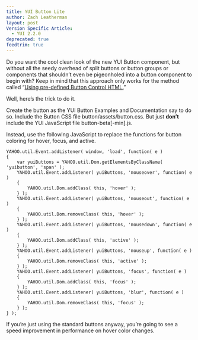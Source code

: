 ```yaml
---
title: YUI Button Lite
author: Zach Leatherman
layout: post
Version Specific Article:
  - YUI 2.2.0
deprecated: true
feedtrim: true
---
```


Do you want the cool clean look of the new YUI Button component, but without all the seedy overhead of split buttons or button groups or components that shouldn’t even be pigeonholed into a button component to begin with? Keep in mind that this approach only works for the method called “[Using pre-defined Button Control HTML.][1]”

 [1]: http://developer.yahoo.com/yui/button/#buildingfromtemplate

Well, here’s the trick to do it.

Create the button as the YUI Button Examples and Documentation say to do so. Include the Button CSS file button/assets/button.css. But just **don’t** include the YUI JavaScript file button-beta[-min].js.

Instead, use the following JavaScript to replace the functions for button coloring for hover, focus, and active.

    YAHOO.util.Event.addListener( window, 'load', function( e )
    {
        var yuiButtons = YAHOO.util.Dom.getElementsByClassName( 'yuibutton', 'span' );
        YAHOO.util.Event.addListener( yuiButtons, 'mouseover', function( e )
        {
            YAHOO.util.Dom.addClass( this, 'hover' );
        } );
        YAHOO.util.Event.addListener( yuiButtons, 'mouseout', function( e )
        {
            YAHOO.util.Dom.removeClass( this, 'hover' );
        } );
        YAHOO.util.Event.addListener( yuiButtons, 'mousedown', function( e )
        {
            YAHOO.util.Dom.addClass( this, 'active' );
        } );
        YAHOO.util.Event.addListener( yuiButtons, 'mouseup', function( e )
        {
            YAHOO.util.Dom.removeClass( this, 'active' );
        } );
        YAHOO.util.Event.addListener( yuiButtons, 'focus', function( e )
        {
            YAHOO.util.Dom.addClass( this, 'focus' );
        } );
        YAHOO.util.Event.addListener( yuiButtons, 'blur', function( e )
        {
            YAHOO.util.Dom.removeClass( this, 'focus' );
        } );
    } );

If you’re just using the standard buttons anyway, you’re going to see a speed improvement in performance on hover color changes.
